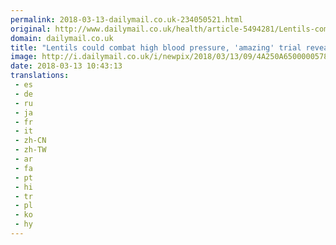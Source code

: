 ```yaml
---
permalink: 2018-03-13-dailymail.co.uk-234050521.html
original: http://www.dailymail.co.uk/health/article-5494281/Lentils-combat-high-blood-pressure-amazing-trial-reveals.html?ITO=1490&ns_mchannel=rss&ns_campaign=1490
domain: dailymail.co.uk
title: "Lentils could combat high blood pressure, 'amazing' trial reveals"
image: http://i.dailymail.co.uk/i/newpix/2018/03/13/09/4A250A6500000578-0-image-a-5_1520934125942.jpg
date: 2018-03-13 10:43:13
translations: 
 - es
 - de
 - ru
 - ja
 - fr
 - it
 - zh-CN
 - zh-TW
 - ar
 - fa
 - pt
 - hi
 - tr
 - pl
 - ko
 - hy
---
```


